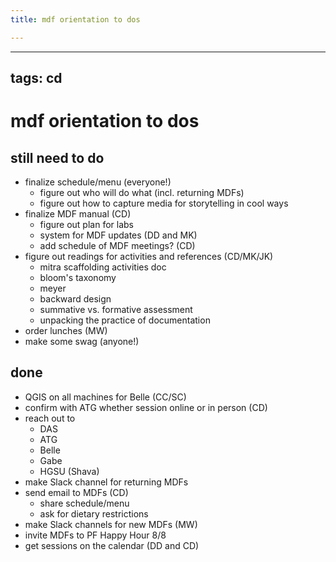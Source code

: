 ```yaml
---
title: mdf orientation to dos

---
```


---
tags: cd
---

# mdf orientation to dos

## still need to do
* finalize schedule/menu (everyone!)
    * figure out who will do what (incl. returning MDFs)
    * figure out how to capture media for storytelling in cool ways
* finalize MDF manual (CD)
    * figure out plan for labs
    * system for MDF updates (DD and MK)
    * add schedule of MDF meetings? (CD)
* figure out readings for activities and references (CD/MK/JK)
    * mitra scaffolding activities doc
    * bloom's taxonomy
    * meyer
    * backward design
    * summative vs. formative assessment
    * unpacking the practice of documentation 
* order lunches (MW)
* make some swag (anyone!)

## done
* QGIS on all machines for Belle (CC/SC)
* confirm with ATG whether session online or in person (CD)
* reach out to
    * DAS
    * ATG
    * Belle
    * Gabe
    * HGSU (Shava)
* make Slack channel for returning MDFs
* send email to MDFs (CD)
    * share schedule/menu
    * ask for dietary restrictions
* make Slack channels for new MDFs (MW)
* invite MDFs to PF Happy Hour 8/8
* get sessions on the calendar (DD and CD)